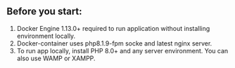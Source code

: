 ## Before you start:
1. Docker Engine 1.13.0+ required to run application without installing environment locally.
2. Docker-container uses php8.1.9-fpm socke and latest nginx server.
3. To run app locally, install PHP 8.0+ and any server environment. You can also use WAMP or XAMPP.
